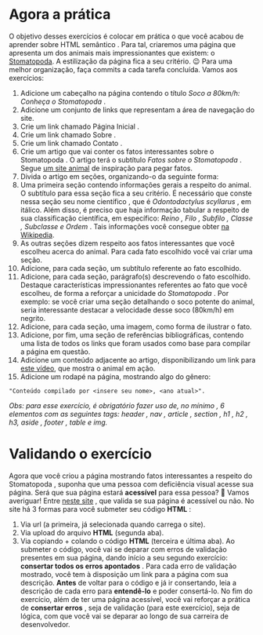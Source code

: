 # Agora a prática

O objetivo desses exercícios é colocar em prática o que você acabou de aprender sobre HTML semântico .
Para tal, criaremos uma página que apresenta um dos animais mais impressionantes que existem: o [Stomatopoda](https://www.nationalgeographic.com/science/phenomena/2014/07/03/natures-most-amazing-eyes-just-got-a-bit-weirder/). A estilização da página fica a seu critério. 😉
Para uma melhor organização, faça commits a cada tarefa concluída. Vamos aos exercícios:

1. Adicione um cabeçalho na página contendo o título *Soco a 80km/h: Conheça o Stomatopoda* .
2. Adicione um conjunto de links que representam a área de navegação do site.
3. Crie um link chamado Página Inicial .
4. Crie um link chamado Sobre .
5. Crie um link chamado Contato .
6. Crie um artigo que vai conter os fatos interessantes sobre o Stomatopoda . O artigo terá o subtítulo *Fatos sobre o Stomatopoda* . Segue [um site animal](https://theoatmeal.com/comics/mantis_shrimp) de inspiração para pegar fatos.
7. Divida o artigo em seções, organizando-o da seguinte forma:
8. Uma primeira seção contendo informações gerais a respeito do animal. O subtítulo para essa seção fica a seu critério. É necessário que conste nessa seção seu nome científico , que é *Odontodactylus scyllarus* , em itálico. Além disso, é preciso que haja informação tabular a respeito de sua classificação científica, em específico: *Reino , Filo , Subfilo , Classe , Subclasse e Ordem* . Tais informações você consegue obter [na Wikipedia](https://pt.wikipedia.org/wiki/Stomatopoda).
9. As outras seções dizem respeito aos fatos interessantes que você escolheu acerca do animal. Para cada fato escolhido você vai criar uma seção.
10. Adicione, para cada seção, um subtítulo referente ao fato escolhido.
11. Adicione, para cada seção, parágrafo(s) descrevendo o fato escolhido. Destaque características impressionantes referentes ao fato que você escolheu, de forma a reforçar a unicidade do *Stomatopoda* . Por exemplo: se você criar uma seção detalhando o soco potente do animal, seria interessante destacar a velocidade desse soco (80km/h) em negrito.
12. Adicione, para cada seção, uma imagem, como forma de ilustrar o fato.
13. Adicione, por fim, uma seção de referências bibliográficas, contendo uma lista de todos os links que foram usados como base para compilar a página em questão.
14. Adicione um conteúdo adjacente ao artigo, disponibilizando um link para [este vídeo](https://www.youtube.com/watch?v=E0Li1k5hGBE), que mostra o animal em ação.
15. Adicione um rodapé na página, mostrando algo do gênero:
```
"Conteúdo compilado por <insere seu nome>, <ano atual>".
```

*Obs: para esse exercício, é obrigatório fazer uso de, no mínimo , 6 elementos com as seguintes tags: header , nav , article , section , h1 , h2 , h3, aside , footer , table e img.*


# Validando o exercício
Agora que você criou a página mostrando fatos interessantes a respeito do Stomatopoda , suponha que uma pessoa com deficiência visual acesse sua página. Será que sua página estará **acessível** para essa pessoa? 🤔
Vamos averiguar!
Entre [neste site](https://achecker.ca/checker/index.php#output_div) , que valida se sua página é acessível ou não. No site há 3 formas para você submeter seu código **HTML** :
1. Via url (a primeira, já selecionada quando carrega o site).
2. Via upload do arquivo **HTML** (segunda aba).
3. Via copiando + colando o código **HTML** (terceira e última aba).
Ao submeter o código, você vai se deparar com erros de validação presentes em sua página, dando início a seu segundo exercício: **consertar todos os erros apontados** .
Para cada erro de validação mostrado, você tem à disposição um link para a página com sua descrição. **Antes** de voltar para o código e já ir consertando, leia a descrição de cada erro para **entendê-lo** e poder consertá-lo.
No fim do exercício, além de ter uma página acessível, você vai reforçar a prática de **consertar erros** , seja de validação (para este exercício), seja de lógica, com que você vai se deparar ao longo de sua carreira de desenvolvedor.